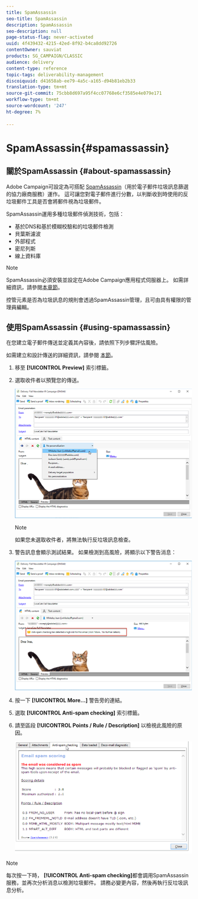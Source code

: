 ```yaml
---
title: SpamAssassin
seo-title: SpamAssassin
description: SpamAssassin
seo-description: null
page-status-flag: never-activated
uuid: 4f439432-4215-42ed-8f92-b4ca8dd92726
contentOwner: sauviat
products: SG_CAMPAIGN/CLASSIC
audience: delivery
content-type: reference
topic-tags: deliverability-management
discoiquuid: d41658ab-ee79-4a5c-a165-d94b81eb2b33
translation-type: tm+mt
source-git-commit: 75cbb8d697a95f4cc07768e6cf3585e4e079e171
workflow-type: tm+mt
source-wordcount: '247'
ht-degree: 7%

---
```



# SpamAssassin{#spamassassin}

## 關於SpamAssassin {#about-spamassassin}

Adobe Campaign可設定為可搭配 [SpamAssassin](https://spamassassin.apache.org)（用於電子郵件垃圾訊息篩選的協力廠商服務）運作。 這可讓您對電子郵件進行分數，以判斷收到時使用的反垃圾郵件工具是否會將郵件視為垃圾郵件。

SpamAssassin運用多種垃圾郵件偵測技術，包括：

* 基於DNS和基於模糊校驗和的垃圾郵件檢測
* 貝葉斯濾波
* 外部程式
* 密尼列斯
* 線上資料庫

>[!NOTE]
>
>SpamAssassin必須安裝並設定在Adobe Campaign應用程式伺服器上。 如需詳細資訊，請參閱[本章節](../../installation/using/configuring-spamassassin.md)。
>
>控管元素是否為垃圾訊息的規則會透過SpamAssassin管理，且可由具有權限的管理員編輯。

## 使用SpamAssassin {#using-spamassassin}

在您建立電子郵件傳送並定義其內容後，請依照下列步驟評估風險。

如需建立和設計傳送的詳細資訊，請參閱 [本節](../../delivery/using/about-email-channel.md)。

1. 移至 **[!UICONTROL Preview]** 索引標籤。
1. 選取收件者以預覽您的傳送。

   ![](assets/s_tn_del_preview_spamassassin_recipient.png)

   >[!NOTE]
   >
   >如果您未選取收件者，將無法執行反垃圾訊息檢查。

1. 警告訊息會顯示測試結果。 如果檢測到高風險，將顯示以下警告消息：

   ![](assets/s_tn_del_preview_spamassassin_ko.png)

1. 按一下 **[!UICONTROL More...]** 警告旁的連結。
1. 選取 **[!UICONTROL Anti-spam checking]** 索引標籤。
1. 請至區段 **[!UICONTROL Points / Rule / Description]** 以檢視此風險的原因。

   ![](assets/s_tn_del_msg_spamassassin_ko.png)

>[!NOTE]
>
>每次按一下時， **[!UICONTROL Anti-spam checking]**&#x200B;都會調用SpamAssassin服務，並再次分析消息以檢測垃圾郵件。 請務必變更內容，然後再執行反垃圾訊息分析。
